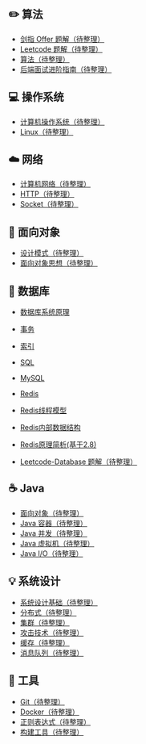 ## ✏️ 算法

- [剑指 Offer 题解（待整理）](notes/剑指%20Offer%20题解%20-%20目录1.md) </br>
- [Leetcode 题解（待整理）](notes/Leetcode%20题解%20-%20目录1.md) </br>
- [算法（待整理）](notes/算法%20-%20目录1.md) </br>
- [后端面试进阶指南（待整理）](https://xiaozhuanlan.com/CyC2018)

## 💻 操作系统

- [计算机操作系统（待整理）](notes/计算机操作系统%20-%20目录1.md) </br>
- [Linux（待整理）](第三部分—Linux/README.md)

## ☁️ 网络

- [计算机网络（待整理）](notes/计算机网络%20-%20目录1.md) </br>
- [HTTP（待整理）](notes/HTTP.md) </br>
- [Socket（待整理）](notes/Socket.md)

## 🎨 面向对象

- [设计模式（待整理）](notes/设计模式.md) </br>
- [面向对象思想（待整理）](notes/面向对象思想.md)

## 💾 数据库

- [数据库系统原理](数据库/数据库系统原理.md) </br>
- [事务](数据库/事务.md) </br>
- [索引](数据库/索引.md) </br>
- [SQL](数据库/SQL.md) </br>
- [MySQL](数据库/MySQL/MySQL.md) </br>
- [Redis](数据库/Redis/Redis.md)
- [Redis线程模型](数据库/Redis/Redis线程模型.md)
- [Redis内部数据结构](数据库/Redis/Redis内部数据结构.md)
- [Redis原理简析(基于2.8)](/数据库/Redis/105-原理简析/Redis原理简析.md)

- [Leetcode-Database 题解（待整理）](notes/Leetcode-Database%20题解.md) </br>

## ☕️ Java

- [面向对象（待整理）](Java基础/面向对象.md) </br>
- [Java 容器（待整理）](notes/Java%20容器.md) </br>
- [Java 并发（待整理）](notes/Java%20并发.md) </br>
- [Java 虚拟机（待整理）](notes/Java%20虚拟机.md) </br>
- [Java I/O（待整理）](notes/Java%20IO.md)

## 💡 系统设计

- [系统设计基础（待整理）](notes/系统设计基础.md) </br>
- [分布式（待整理）](notes/分布式.md) </br>
- [集群（待整理）](notes/集群.md) </br>
- [攻击技术（待整理）](notes/攻击技术.md) </br>
- [缓存（待整理）](notes/缓存.md) </br>
- [消息队列（待整理）](notes/消息队列.md)

## 🔧 工具

- [Git（待整理）](notes/Git.md) </br>
- [Docker（待整理）](notes/Docker.md) </br>
- [正则表达式（待整理）](notes/正则表达式.md) </br>
- [构建工具（待整理）](notes/构建工具.md)
